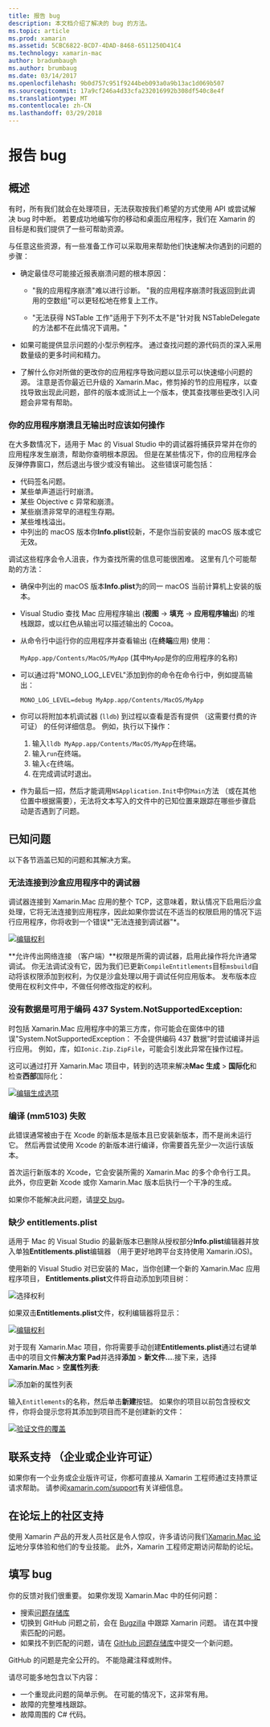 ```yaml
---
title: 报告 bug
description: 本文档介绍了解决的 bug 的方法。
ms.topic: article
ms.prod: xamarin
ms.assetid: 5CBC6822-BCD7-4DAD-8468-6511250D41C4
ms.technology: xamarin-mac
author: bradumbaugh
ms.author: brumbaug
ms.date: 03/14/2017
ms.openlocfilehash: 9b0d757c951f9244beb093a0a9b13ac1d069b507
ms.sourcegitcommit: 17a9cf246a4d33cfa232016992b308df540c8e4f
ms.translationtype: MT
ms.contentlocale: zh-CN
ms.lasthandoff: 03/29/2018
---
```

# <a name="reporting-bugs"></a>报告 bug

## <a name="overview"></a>概述

有时，所有我们就会在处理项目，无法获取按我们希望的方式使用 API 或尝试解决 bug 时中断。 若要成功地编写你的移动和桌面应用程序，我们在 Xamarin 的目标是和我们提供了一些可帮助资源。

与任意这些资源，有一些准备工作可以采取用来帮助他们快速解决你遇到的问题的步骤：

- 确定最佳尽可能接近报表崩溃问题的根本原因：
 
     - "我的应用程序崩溃"难以进行诊断。 "我的应用程序崩溃时我返回到此调用的空数组"可以更轻松地在修复上工作。

     - "无法获得 NSTable 工作"适用于下列不太不是"针对我 NSTableDelegate 的方法都不在此情况下调用。"

- 如果可能提供显示问题的小型示例程序。 通过查找问题的源代码页的深入采用数量级的更多时间和精力。

- 了解什么你对所做的更改你的应用程序导致问题以显示可以快速缩小问题的源。 注意是否你最近已升级的 Xamarin.Mac，修剪掉的节的应用程序，以查找导致出现此问题，部件的版本或测试上一个版本，使其查找哪些更改引入问题会非常有帮助。


### <a name="what-to-do-when-your-app-crashes-with-no-output"></a>你的应用程序崩溃且无输出时应该如何操作

在大多数情况下，适用于 Mac 的 Visual Studio 中的调试器将捕获异常并在你的应用程序发生崩溃，帮助你查明根本原因。 但是在某些情况下，你的应用程序会反弹停靠窗口，然后退出与很少或没有输出。 这些错误可能包括：

- 代码签名问题。
- 某些单声道运行时崩溃。
- 某些 Objective c 异常和崩溃。
- 某些崩溃非常早的进程生存期。
- 某些堆栈溢出。
- 中列出的 macOS 版本你**Info.plist**较新，不是你当前安装的 macOS 版本或它无效。

调试这些程序会令人沮丧，作为查找所需的信息可能很困难。 这里有几个可能帮助的方法：

- 确保中列出的 macOS 版本**Info.plist**为的同一 macOS 当前计算机上安装的版本。
- Visual Studio 查找 Mac 应用程序输出 (**视图** -> **填充** -> **应用程序输出**) 的堆栈跟踪，或以红色从输出可以描述输出的 Cocoa。
- 从命令行中运行你的应用程序并查看输出 (在**终端**应用) 使用： 

     `MyApp.app/Contents/MacOS/MyApp` (其中`MyApp`是你的应用程序的名称)
- 可以通过将"MONO_LOG_LEVEL"添加到你的命令在命令行中，例如提高输出： 

     `MONO_LOG_LEVEL=debug MyApp.app/Contents/MacOS/MyApp`
- 你可以将附加本机调试器 (`lldb`) 到过程以查看是否有提供 （这需要付费的许可证） 的任何详细信息。 例如，执行以下操作：

    1. 输入`lldb MyApp.app/Contents/MacOS/MyApp`在终端。
    2. 输入`run`在终端。
    3. 输入`c`在终端。
    4. 在完成调试时退出。
- 作为最后一招，然后才能调用`NSApplication.Init`中你`Main`方法 （或在其他位置中根据需要），无法将文本写入的文件中的已知位置来跟踪在哪些步骤启动是否遇到了问题。

## <a name="known-issues"></a>已知问题

以下各节涵盖已知的问题和其解决方案。

### <a name="unable-to-connect-to-the-debugger-in-sandboxed-apps"></a>无法连接到沙盒应用程序中的调试器

调试器连接到 Xamarin.Mac 应用的整个 TCP，这意味着，默认情况下启用后沙盒处理，它将无法连接到应用程序，因此如果你尝试在不适当的权限启用的情况下运行应用程序，你将收到一个错误*"无法连接到调试器"*。 

[![编辑权利](troubleshooting-images/debug01.png "编辑权利")](troubleshooting-images/debug01-large.png#lightbox)

**允许传出网络连接 （客户端）**权限是所需的调试器，启用此操作将允许通常调试。 你无法调试没有它，因为我们已更新`CompileEntitlements`目标`msbuild`自动将该权限添加到权利，为仅是沙盒处理以用于调试任何应用版本。 发布版本应使用在权利文件中，不做任何修改指定的权利。

### <a name="systemnotsupportedexception-no-data-is-available-for-encoding-437"></a>没有数据是可用于编码 437 System.NotSupportedException:
 
时包括 Xamarin.Mac 应用程序中的第三方库，你可能会在窗体中的错误"System.NotSupportedException： 不会提供编码 437 数据"时尝试编译并运行应用。 例如，库，如`Ionic.Zip.ZipFile`，可能会引发此异常在操作过程。

这可以通过打开 Xamarin.Mac 项目中，转到的选项来解决**Mac 生成** > **国际化**和检查**西部**国际化：

[![编辑生成选项](troubleshooting-images/issue01.png "编辑生成选项")](troubleshooting-images/issue01-large.png#lightbox)

### <a name="failed-to-compile-mm5103"></a>编译 (mm5103) 失败

此错误通常被由于在 Xcode 的新版本是版本且已安装新版本，而不是尚未运行它。 然后再尝试使用 Xcode 的新版本进行编译，你需要首先至少一次运行该版本。

首次运行新版本的 Xcode，它会安装所需的 Xamarin.Mac 的多个命令行工具。 此外，你应更新 Xcode 或你 Xamarin.Mac 版本后执行一个干净的生成。

如果你不能解决此问题，请[提交 bug](#filing-a-bug)。

### <a name="missing-entitlementsplist"></a>缺少 entitlements.plist

适用于 Mac 的 Visual Studio 的最新版本已删除从授权部分**Info.plist**编辑器并放入单独**Entitlements.plist**编辑器 （用于更好地跨平台支持使用 Xamarin.iOS)。

使用新的 Visual Studio 对已安装的 Mac，当你创建一个新的 Xamarin.Mac 应用程序项目， **Entitlements.plist**文件将自动添加到项目树：

![选择权利](troubleshooting-images/entitlements01.png "选择权利")

如果双击**Entitlements.plist**文件，权利编辑器将显示：

[![编辑权利](troubleshooting-images/entitlements02.png "编辑权利")](troubleshooting-images/entitlements02-large.png#lightbox)

对于现有 Xamarin.Mac 项目，你将需要手动创建**Entitlements.plist**通过右键单击中的项目文件**解决方案 Pad**并选择**添加**  > **新文件...**.接下来，选择**Xamarin.Mac** > **空属性列表**:

![添加新的属性列表](troubleshooting-images/entitlements03.png "添加新的属性列表")

输入`Entitlements`的名称，然后单击**新建**按钮。 如果你的项目以前包含授权文件，你将会提示您将其添加到项目而不是创建新的文件：

[![验证文件的覆盖](troubleshooting-images/entitlements04.png "验证文件的覆盖")](troubleshooting-images/entitlements04-large.png#lightbox)

## <a name="contacting-support-business-or-enterprise-licenses"></a>联系支持 （企业或企业许可证）

如果你有一个业务或企业版许可证，你都可直接从 Xamarin 工程师通过支持票证请求帮助。 请参阅[xamarin.com/support](http://xamarin.com/support)有关详细信息。

## <a name="community-support-on-the-forums"></a>在论坛上的社区支持

使用 Xamarin 产品的开发人员社区是令人惊叹，许多请访问我们[Xamarin.Mac 论坛](http://forums.xamarin.com/categories/mac)地分享体验和他们的专业技能。 此外，Xamarin 工程师定期访问帮助的论坛。

<a name="filing-a-bug"/>

## <a name="filing-a-bug"></a>填写 bug

你的反馈对我们很重要。 如果你发现 Xamarin.Mac 中的任何问题：

- 搜索[问题存储库](https://github.com/xamarin/xamarin-macios/issues) 
- 切换到 GitHub 问题之前，会在 [Bugzilla](https://bugzilla.xamarin.com/describecomponents.cgi) 中跟踪 Xamarin 问题。 请在其中搜索匹配的问题。
- 如果找不到匹配的问题，请在 [GitHub 问题存储库](https://github.com/xamarin/xamarin-macios/issues/new)中提交一个新问题。

GitHub 的问题是完全公开的。 不能隐藏注释或附件。 

请尽可能多地包含以下内容：                                                                                                                                          

- 一个重现此问题的简单示例。 在可能的情况下，这非常有用。 
- 故障的完整堆栈跟踪。
- 故障周围的 C# 代码。 
